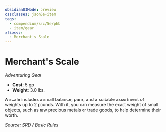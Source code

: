 ```yaml
---
obsidianUIMode: preview
cssclasses: json5e-item
tags:
  - compendium/src/5e/phb
  - item/gear
aliases:
  - Merchant's Scale
---
```

# Merchant's Scale
*Adventuring Gear*  

- **Cost**: 5 gp
- **Weight**: 3.0 lbs.

A scale includes a small balance, pans, and a suitable assortment of weights up to 2 pounds. With it, you can measure the exact weight of small objects, such as raw precious metals or trade goods, to help determine their worth.

*Source: SRD / Basic Rules*